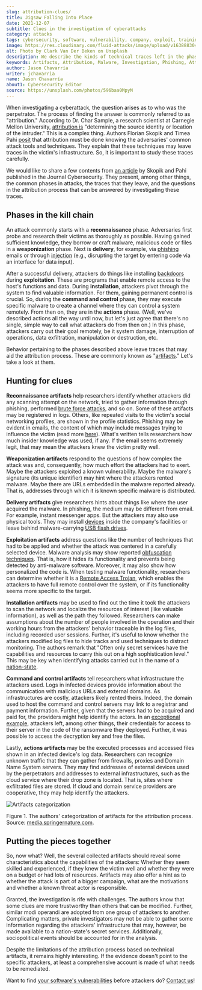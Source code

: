 ```yaml
---
slug: attribution-clues/
title: Jigsaw Falling Into Place
date: 2021-12-07
subtitle: Clues in the investigation of cyberattacks
category: attacks
tags: cybersecurity, software, vulnerability, company, exploit, training
image: https://res.cloudinary.com/fluid-attacks/image/upload/v1638883041/blog/attribution-clues/cover_attribution.webp
alt: Photo by Clark Van Der Beken on Unsplash
description: We describe the kinds of technical traces left in the phases of a cyberattack and talk about how they may help the attribution process.
keywords: Artifacts, Attribution, Malware, Investigation, Phishing, Attack, Ttp, Ethical Hacking, Pentesting
author: Jason Chavarría
writer: jchavarria
name: Jason Chavarría
about1: Cybersecurity Editor
source: https://unsplash.com/photos/596baa0MpyM
---
```


When investigating a cyberattack,
the question arises as to who was the perpetrator.
The process of finding the answer is commonly referred to as "attribution."
According to Dr. Char Sample,
a research scientist at Carnegie Mellon University,
[attribution is](https://securityintelligence.com/qa-with-dr-char-sample-what-is-attribution-and-how-can-it-help-fight-attackers/)
"determining the source identity or location of the intruder."
This is a complex thing.
Authors Florian Skopik and Timea Pahi [posit](https://doi.org/10.1186/s42400-020-00048-4)
that attribution must be done
knowing the adversaries' common attack tools and techniques.
They explain
that these techniques may leave traces in the victim's infrastructure.
So,
it is important to study these traces carefully.

We would like to share a few contents from [an article](https://doi.org/10.1186/s42400-020-00048-4)
by Skopik and Pahi published in the Journal Cybersecurity.
They present,
among other things,
the common phases in attacks,
the traces that they leave,
and the questions in the attribution process
that can be answered by investigating these traces.

## Phases in the kill chain

An attack commonly starts with a **reconnaissance** phase.
Adversaries first probe and research their victims as thoroughly as possible.
Having gained sufficient knowledge,
they borrow or craft malware,
malicious code or files in a **weaponization** phase.
Next is **delivery**,
for example,
via [phishing](../phishing/) emails
or through [injection](../sql-injection/)
(e.g., disrupting the target by entering code via an interface for data input).

After a successful delivery,
attackers do things like installing [backdoors](https://nvlpubs.nist.gov/nistpubs/SpecialPublications/NIST.SP.800-83r1.pdf)
during **exploitation**.
These are programs
that enable remote access to the host's functions and data.
During **installation**,
attackers pivot through the system to find valuable information.
For them,
gaining permanent control is crucial.
So,
during the **command and control** phase,
they may execute specific malware
to create a channel where they can control a system remotely.
From then on,
they are in the **actions** phase.
(Well,
we've described actions all the way until now,
but let's just agree that there's no single, simple way
to call what attackers do from then on.)
In this phase,
attackers carry out their goal remotely,
be it system damage, interruption of operations, data exfiltration,
manipulation or destruction, etc.

Behavior pertaining to the phases described above leave traces
that may aid the attribution process.
These are commonly known as "[artifacts](https://insider.ssi-net.com/insights/what-is-an-artifact-in-cyber-security)."
Let's take a look at them.

## Hunting for clues

**Reconnaissance artifacts** help researchers identify
whether attackers did any scanning attempt on the network,
tried to gather information through phishing,
performed [brute force attacks](../pass-cracking/),
and so on.
Some of these artifacts may be registered in logs.
Others,
like repeated visits to the victim's social networking profiles,
are shown in the profile statistics.
Phishing may be evident in emails,
the content of which may include messages trying to influence the victim
(read more [here](../social-engineering/)).
What's written tells researchers how much insider knowledge was used,
if any.
If the email seems extremely legit,
that may mean the attackers knew the victim pretty well.

**Weaponization artifacts** respond to the questions
of how complex the attack was and,
consequently,
how much effort the attackers had to exert.
Maybe the attackers exploited a known vulnerability.
Maybe the malware's signature (its unique identifier) may hint
where the attackers rented malware.
Maybe there are URLs embedded in the malware reported already.
That is,
addresses through which it is known specific malware is distributed.

**Delivery artifacts** give researchers hints
about things like where the user acquired the malware.
In phishing,
the medium may be different from email.
For example,
instant messenger apps.
But the attackers may also use physical tools.
They may install [devices](../human-security-sensor/)
inside the company's facilities
or leave behind malware-carrying [USB flash drives](https://hackcontrol.org/cases/thumb-drive-awareness-lost-usb-attacks-explained/).

**Exploitation artifacts** address questions
like the number of techniques that had to be applied
and whether the attack was centered in a carefully selected device.
Malware analysis may show reported [obfuscation techniques](https://www.zdnet.com/article/a-question-of-security-what-is-obfuscation-and-how-does-it-work/).
That is,
how it hides its functionality
and prevents being detected by anti-malware software.
Moreover,
it may also show how personalized the code is.
When testing malware functionality,
researchers can determine whether it is a [Remote Access Trojan](https://www.techtarget.com/searchsecurity/definition/RAT-remote-access-Trojan),
which enables the attackers to have full remote control over the system,
or if its functionality seems more specific to the target.

**Installation artifacts** may be used
to find out the time it took the attackers to scan the network
and localize the resources of interest (like valuable information),
as well as the path they followed.
Researchers can make assumptions about the number of people involved
in the operation
and their working hours
from the attackers' behavior traceable in the log files,
including recorded user sessions.
Further,
it's useful to know whether the attackers modified log files to hide tracks
and used techniques to distract monitoring.
The authors remark
that "Often only secret services have the capabilities and resources
to carry this out on a high sophistication level."
This may be key when identifying attacks carried out
in the name of a [nation-state](https://www.forbes.com/sites/forbesbusinesscouncil/2021/04/16/cybersecurity-and-nation-state-threats-what-businesses-need-to-know/?sh=239a99587c21).

**Command and control artifacts** tell researchers
what infrastructure the attackers used.
Logs in infected devices provide information
about the communication with malicious URLs and external domains.
As infrastructures are costly,
attackers likely rented theirs.
Indeed,
the domain used to host the command and control servers may link
to a registrar and payment information.
Further,
given that the servers had to be acquired and paid for,
the providers might help identify the actors.
In an [exceptional example](https://www.securityweek.com/attackers-leave-server-credentials-ransomwares-code),
attackers left,
among other things,
their credentials for access to their server
in the code of the ransomware they deployed.
Further,
it was possible to access the decryption key and free the files.

Lastly,
**actions artifacts** may be the executed processes
and accessed files shown in an infected device's log data.
Researchers can recognize unknown traffic
that they can gather from firewalls,
proxies and Domain Name System servers.
They may find addresses of external devices used by the perpetrators
and addresses to external infrastructures,
such as the cloud service where their drop zone is located.
That is,
sites where exfiltrated files are stored.
If cloud and domain service providers are cooperative,
they may help identify the attackers.

<div class="imgblock">

![Artifacts categorization](https://res.cloudinary.com/fluid-attacks/image/upload/v1638883248/blog/attribution-clues/attribution_Figure-1.webp)

<div class="title">

Figure 1. The authors' categorization of artifacts for the attribution process.
Source: [media.springernature.com](https://media.springernature.com/full/springer-static/image/art%3A10.1186%2Fs42400-020-00048-4/MediaObjects/42400_2020_48_Fig4_HTML.png?as=webp).

</div>

</div>

## Putting the pieces together

So, now what?
Well,
the several collected artifacts should reveal some characteristics
about the capabilities of the attackers:
Whether they seem skilled and experienced,
if they knew the victim well
and whether they were on a budget or had lots of resources.
Artifacts may also offer a hint
as to whether the attack is part of a bigger campaign,
what are the motivations
and whether a known threat actor is responsible.

Granted,
the investigation is rife with challenges.
The authors know
that some clues are more trustworthy than others that can be modified.
Further,
similar modi operandi are adopted from one group of attackers to another.
Complicating matters,
private investigators may not be able to gather some information
regarding the attackers' infrastructure
that may,
however,
be made available to a nation-state's secret services.
Additionally,
sociopolitical events should be accounted for in the analysis.

Despite the limitations of the attribution process
based on technical artifacts,
it remains highly interesting.
If the evidence doesn't point to the specific attackers,
at least a comprehensive account is made of what needs to be remediated.

Want to find [your software's vulnerabilities](../../solutions/vulnerability-management/)
before attackers do?
[Contact us](../../contact-us/)\!
